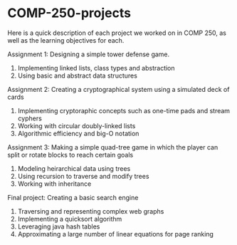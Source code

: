 # COMP-250-projects

Here is a quick description of each project we worked on in COMP 250, as well as the learning objectives for each.

Assignment 1: Designing a simple tower defense game.

1. Implementing linked lists, class types and abstraction
2. Using basic and abstract data structures

Assignment 2: Creating a cryptographical system using a simulated deck of cards

1. Implementing cryptoraphic concepts such as one-time pads and stream cyphers
2. Working with circular doubly-linked lists
3. Algorithmic efficiency and big-O notation

Assignment 3: Making a simple quad-tree game in which the player can split or rotate blocks to reach certain goals

1. Modeling heirarchical data using trees
2. Using recursion to traverse and modify trees
3. Working with inheritance

Final project: Creating a basic search engine 

1. Traversing and representing complex web graphs
2. Implementing a quicksort algorithm
3. Leveraging java hash tables
4. Approximating a large number of linear equations for page ranking 
